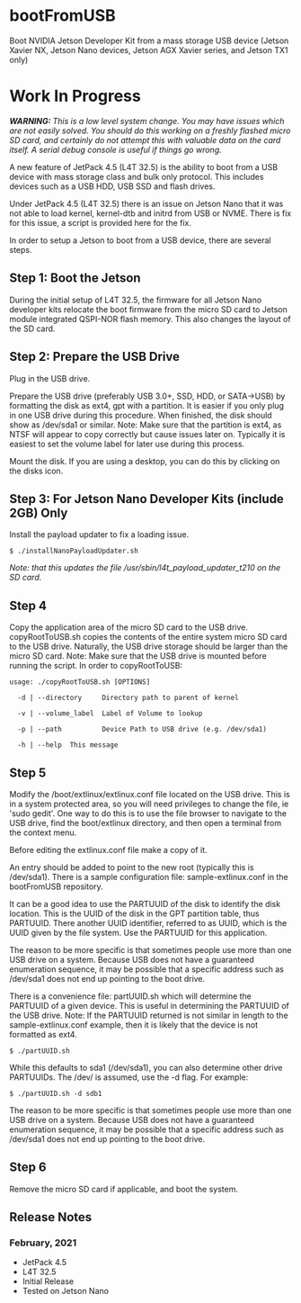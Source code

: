 # bootFromUSB
Boot NVIDIA Jetson Developer Kit from a mass storage USB device (Jetson Xavier NX, Jetson Nano devices, Jetson AGX Xavier series, and Jetson TX1 only)

<h1>Work In Progress</h1>

<em><b>WARNING: </b>This is a low level system change. You may have issues which are not easily solved. You should do this working on a freshly flashed micro SD card, and certainly do not attempt this with valuable data on the card itself. A serial debug console is useful if things go wrong. </em>

A new feature of JetPack 4.5 (L4T 32.5) is the ability to boot from a USB device with mass storage class and bulk only protocol. This includes devices such as a USB HDD, USB SSD and flash drives.

Under JetPack 4.5 (L4T 32.5) there is an issue on Jetson Nano that it was not able to load kernel, kernel-dtb and initrd from USB or NVME. There is fix for this issue, a script is provided here for the fix.

In order to setup a Jetson to boot from a USB device, there are several steps.


## Step 1: Boot the Jetson
During the initial setup of L4T 32.5, the firmware for all Jetson Nano developer kits relocate the boot firmware from the micro SD card to Jetson module integrated QSPI-NOR flash memory. This also changes the layout of the SD card.

## Step 2: Prepare the USB Drive
Plug in the USB drive.

Prepare the USB drive (preferably USB 3.0+, SSD, HDD, or SATA->USB) by formatting the disk as ext4, gpt with a partition. It is easier if you only plug in one USB drive during this procedure. When finished, the disk should show as /dev/sda1 or similar. Note: Make sure that the partition is ext4, as NTSF will appear to copy correctly but cause issues later on. Typically it is easiest to set the volume label for later use during this process.

Mount the disk. If you are using a desktop, you can do this by clicking on the disks icon.

## Step 3: For Jetson Nano Developer Kits (include 2GB) Only

Install the payload updater to fix a loading issue.

```
$ ./installNanoPayloadUpdater.sh
```

<em>Note: that this updates the file /usr/sbin/l4t_payload_updater_t210 on the SD card.</em>

## Step 4
Copy the application area of the micro SD card to the USB drive. copyRootToUSB.sh copies the contents of the entire system micro SD card to the USB drive. Naturally, the USB drive storage should be larger than the micro SD card. Note: Make sure that the USB drive is mounted before running the script. In order to copyRootToUSB:

```
usage: ./copyRootToUSB.sh [OPTIONS]

  -d | --directory     Directory path to parent of kernel

  -v | --volume_label  Label of Volume to lookup

  -p | --path          Device Path to USB drive (e.g. /dev/sda1)

  -h | --help  This message
  ```

## Step 5
Modify the /boot/extlinux/extlinux.conf file located on the USB drive. This is in a system protected area, so you will need privileges to change the file, ie 'sudo gedit'. One way to do this is to use the file browser to navigate to the USB drive, find the boot/extlinux directory, and then open a terminal from the context menu. 

Before editing the extlinux.conf file make a copy of it. 

An entry should be added to point to the new root (typically this is /dev/sda1). There is a sample configuration file: sample-extlinux.conf in the bootFromUSB repository. 

It can be a good idea to use the PARTUUID of the disk to identify the disk location. This is the UUID of the disk in the GPT partition table, thus PARTUUID. There another UUID identifier, referred to as UUID, which is the UUID given by the file system. Use the PARTUUID for this application. 

The reason to be more specific is that sometimes people use more than one USB drive on a system. Because USB does not have a guaranteed enumeration sequence, it may be possible that a specific address such as /dev/sda1 does not end up pointing to the boot drive.

There is a convenience file: partUUID.sh which will determine the PARTUUID of a given device. This is useful in determining the PARTUUID of the USB drive. Note: If the PARTUUID returned is not similar in length to the sample-extlinux.conf example, then it is likely that the device is not formatted as ext4.

```
$ ./partUUID.sh
```

While this defaults to sda1 (/dev/sda1), you can also determine other drive PARTUUIDs. The /dev/ is assumed, use the -d flag. For example:

```
$ ./partUUID.sh -d sdb1
```

The reason to be more specific is that sometimes people use more than one USB drive on a system. Because USB does not have a guaranteed enumeration sequence, it may be possible that a specific address such as /dev/sda1 does not end up pointing to the boot drive.

## Step 6

Remove the micro SD card if applicable, and boot the system.


<h2>Release Notes</h2>
<h3>February, 2021</h3>

* JetPack 4.5
* L4T 32.5
* Initial Release
* Tested on Jetson Nano





